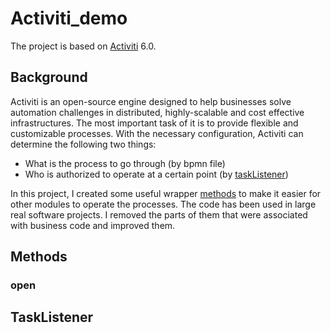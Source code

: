 # Activiti_demo
The project is based on [Activiti](https://www.activiti.org/) 6.0. 
## Background
Activiti is an open-source engine designed to help businesses solve automation challenges in distributed, highly-scalable and cost effective infrastructures. 
The most important task of it is to provide flexible and customizable processes. With the necessary configuration, Activiti can determine the following two things:
* What is the process to go through (by bpmn file)
* Who is authorized to operate at a certain point (by [taskListener](#TaskListener))

In this project, I created some useful wrapper [methods](#Methods) to make it easier for other modules to operate the processes. 
The code has been used in large real software projects. I removed the parts of them that were associated with business code and improved them.

## Methods
### open

## TaskListener
